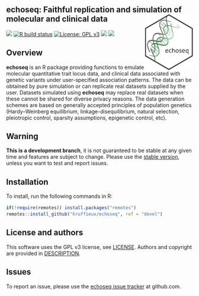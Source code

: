 <!-- README.md is generated from README.Rmd. Please edit that file -->
<!-- First time: run usethis::use_readme_rmd() to create a pre-commit hook that 
prevents from committing if the README.Rmd has changed, but has not been 
re-knitted to generate an updated README.md -->

## echoseq: Faithful replication and simulation of molecular and clinical data <img src="man/figures/echoseq_logo.png" align="right" height="150"/>

<!-- Run for the R CMD checks, run usethis::use_github_actions() to set up the pipeline, possibly modify the .yaml file and then: -->

[![](https://travis-ci.org/hruffieux/echoseq.svg?branch=devel)](https://travis-ci.org/hruffieux/echoseq)
[![R build
status](https://github.com/hruffieux/echoseq/workflows/R-CMD-check/badge.svg)](https://github.com/hruffieux/echoseq/actions)
[![License: GPL
v3](https://img.shields.io/badge/license-GPL%20v3-blue.svg)](https://www.gnu.org/licenses/gpl-3.0)
[![](https://img.shields.io/badge/devel%20version-0.3.1-blue.svg)](https://github.com/hruffieux/echoseq)
[![](https://img.shields.io/github/languages/code-size/hruffieux/echoseq.svg)](https://github.com/hruffieux/echoseq)

## Overview

**echoseq** is an R package providing functions to emulate molecular
quantitative trait locus data, and clinical data associated with genetic
variants under user-specified association patterns. The data can be
obtained by pure simulation or can replicate real datasets supplied by
the user. Datasets simulated using **echoseq** may replace real datasets
when these cannot be shared for diverse privacy reasons. The data
generation schemes are based on generally accepted principles of
population genetics (Hardy–Weinberg equilibrium, linkage-disequilibrium,
natural selection, pleiotropic control, sparsity assumptions, epigenetic
control, etc).

## Warning

**This is a development branch**, it is not guaranteed to be stable at
any given time and features are subject to change. Please use the
[stable version](https://github.com/hruffieux/echoseq), unless you want
to test and report issues.

## Installation

To install, run the following commands in R:

``` r
if(!require(remotes)) install.packages("remotes")
remotes::install_github("hruffieux/echoseq", ref = "devel")
```

## License and authors

This software uses the GPL v3 license, see [LICENSE](LICENSE). Authors
and copyright are provided in [DESCRIPTION](DESCRIPTION).

## Issues

To report an issue, please use the [echoseq issue
tracker](https://github.com/hruffieux/echoseq/issues) at github.com.
